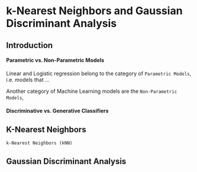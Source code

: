 # k-Nearest Neighbors and Gaussian Discriminant Analysis

## Introduction

#### Parametric vs. Non-Parametric Models

Linear and Logistic regression belong to the category of `Parametric Models`, i.e. models that ...

Another category of Machine Learning models are the `Non-Parametric Models`, 

#### Discriminative vs. Generative Classifiers

## K-Nearest Neighbors

`k-Nearest Neighbors (kNN)`  

## Gaussian Discriminant Analysis
